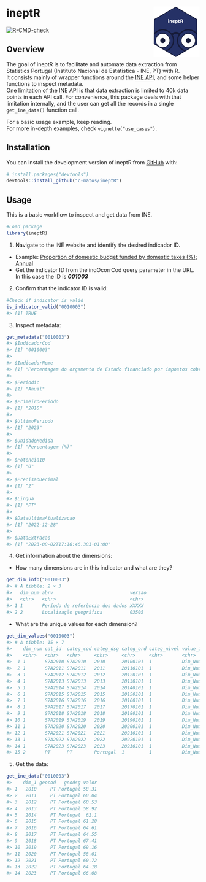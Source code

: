 
<!-- README.md is generated from README.Rmd. Please edit that file -->

# ineptR <a href="https://c-matos.github.io/ineptR/"><img src="man/figures/logo.png" align="right" height="132" /></a>

<!-- badges: start -->

[![R-CMD-check](https://github.com/c-matos/ineptR/actions/workflows/R-CMD-check.yaml/badge.svg)](https://github.com/c-matos/ineptR/actions/workflows/R-CMD-check.yaml)
<!-- badges: end -->

## Overview

The goal of ineptR is to facilitate and automate data extraction from
Statistics Portugal (Instituto Nacional de Estatistica - INE, PT) with
R.  
It consists mainly of wrapper functions around the [INE
API](https://www.ine.pt/xportal/xmain?xpid=INE&xpgid=ine_api&INST=322751522),
and some helper functions to inspect metadata.  
One limitation of the INE API is that data extraction is limited to 40k
data points in each API call. For convenience, this package deals with
that limitation internally, and the user can get all the records in a
single `get_ine_data()` function call.

For a basic usage example, keep reading.  
For more in-depth examples, check `vignette("use_cases")`.

## Installation

You can install the development version of ineptR from
[GitHub](https://github.com/) with:

``` r
# install.packages("devtools")
devtools::install_github("c-matos/ineptR")
```

## Usage

This is a basic workflow to inspect and get data from INE.

``` r
#Load package
library(ineptR)
```

1.  Navigate to the INE website and identify the desired indicador ID.

- Example: [Proportion of domestic budget funded by domestic taxes (%);
  Annual](https://www.ine.pt/xportal/xmain?xpid=INE&xpgid=ine_indicadores&indOcorrCod=0010003&contexto=bd&selTab=tab2&xlang=pt.)
- Get the indicator ID from the indOcorrCod query parameter in the URL.
  In this case the ID is ***001003***

2.  Confirm that the indicator ID is valid:

``` r
#Check if indicator is valid
is_indicator_valid("0010003")
#> [1] TRUE
```

3.  Inspect metadata:

``` r
get_metadata("0010003")
#> $IndicadorCod
#> [1] "0010003"
#> 
#> $IndicadorNome
#> [1] "Percentagem do orçamento de Estado financiado por impostos cobrados internamente (%); Anual - Direção Geral do Orçamento (Ministério das Finanças)"
#> 
#> $Periodic
#> [1] "Anual"
#> 
#> $PrimeiroPeriodo
#> [1] "2010"
#> 
#> $UltimoPeriodo
#> [1] "2023"
#> 
#> $UnidadeMedida
#> [1] "Percentagem (%)"
#> 
#> $Potencia10
#> [1] "0"
#> 
#> $PrecisaoDecimal
#> [1] "2"
#> 
#> $Lingua
#> [1] "PT"
#> 
#> $DataUltimaAtualizacao
#> [1] "2022-12-28"
#> 
#> $DataExtracao
#> [1] "2023-08-02T17:10:46.383+01:00"
```

4.  Get information about the dimensions:

- How many dimensions are in this indicator and what are they?

``` r
get_dim_info("0010003")
#> # A tibble: 2 × 3
#>   dim_num abrv                            versao
#>   <chr>   <chr>                           <chr> 
#> 1 1       Período de referência dos dados XXXXX 
#> 2 2       Localização geográfica          03505
```

- What are the unique values for each dimension?

``` r
get_dim_values("0010003")
#> # A tibble: 15 × 7
#>    dim_num cat_id  categ_cod categ_dsg categ_ord categ_nivel value_id        
#>    <chr>   <chr>   <chr>     <chr>     <chr>     <chr>       <chr>           
#>  1 1       S7A2010 S7A2010   2010      20100101  1           Dim_Num1_S7A2010
#>  2 1       S7A2011 S7A2011   2011      20110101  1           Dim_Num1_S7A2011
#>  3 1       S7A2012 S7A2012   2012      20120101  1           Dim_Num1_S7A2012
#>  4 1       S7A2013 S7A2013   2013      20130101  1           Dim_Num1_S7A2013
#>  5 1       S7A2014 S7A2014   2014      20140101  1           Dim_Num1_S7A2014
#>  6 1       S7A2015 S7A2015   2015      20150101  1           Dim_Num1_S7A2015
#>  7 1       S7A2016 S7A2016   2016      20160101  1           Dim_Num1_S7A2016
#>  8 1       S7A2017 S7A2017   2017      20170101  1           Dim_Num1_S7A2017
#>  9 1       S7A2018 S7A2018   2018      20180101  1           Dim_Num1_S7A2018
#> 10 1       S7A2019 S7A2019   2019      20190101  1           Dim_Num1_S7A2019
#> 11 1       S7A2020 S7A2020   2020      20200101  1           Dim_Num1_S7A2020
#> 12 1       S7A2021 S7A2021   2021      20210101  1           Dim_Num1_S7A2021
#> 13 1       S7A2022 S7A2022   2022      20220101  1           Dim_Num1_S7A2022
#> 14 1       S7A2023 S7A2023   2023      20230101  1           Dim_Num1_S7A2023
#> 15 2       PT      PT        Portugal  1         1           Dim_Num2_PT
```

5.  Get the data:

``` r
get_ine_data("0010003")
#>    dim_1 geocod   geodsg valor
#> 1   2010     PT Portugal 58.31
#> 2   2011     PT Portugal 60.04
#> 3   2012     PT Portugal 60.53
#> 4   2013     PT Portugal 58.92
#> 5   2014     PT Portugal  62.1
#> 6   2015     PT Portugal 61.28
#> 7   2016     PT Portugal 64.61
#> 8   2017     PT Portugal 64.55
#> 9   2018     PT Portugal 67.41
#> 10  2019     PT Portugal 69.16
#> 11  2020     PT Portugal 58.01
#> 12  2021     PT Portugal 60.72
#> 13  2022     PT Portugal 64.18
#> 14  2023     PT Portugal 66.08
```
